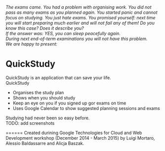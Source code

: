 _The exams came. You had a problem with organising work. You did not pass as many exams as you planned again. You started panic and cannot focus on studying. You just hate exams. You promised yourself: next time you will start preparing much earlier and will not fail any of them!  Do you know this case? Does it describe you?_   
_If the answer was: YES, you can sleep peacefully again._  
_During next end-of-term examinations you will not have this problem._    
_We are happy to present:_   


QuickStudy
=======

QuickStudy is an application that can save your life.  
QuickStudy  
* Organises the study plan
* Shows when you should study
* Keep an eye on you if you signed up gor exams on time
* Uses Google Calendar to show suggested planning sessions and exams


Studying had never been so easy before.  
TODO: add screenshots




  
    
     
======
Created durining Google Technologies for Cloud and Web Development workshop (December 2014 - March 2015) 
by Luigi Mortaro, Alessio Baldassarre and Alicja Baszak.
